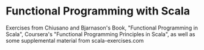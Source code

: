 # Functional Programming with Scala
Exercises from Chiusano and Bjarnason's Book, "Functional Programming in Scala", Coursera's "Functional Programming Principles in Scala", as well as some supplemental material from scala-exercises.com

